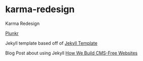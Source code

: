 karma-redesign
==============

Karma Redesign

[Plunkr](http://plnkr.co/edit/?p=streamer&s=xAvtH9WeZreqk5eI)

Jekyll template based off of [Jekyll Template](https://github.com/krisb/jekyll-template)


Blog Post about using Jekyll
[How We Build CMS-Free Websites](http://developmentseed.org/blog/2012/07/27/build-cms-free-websites/)
